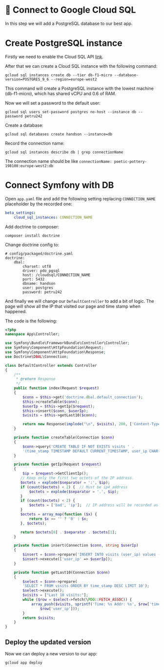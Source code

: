 # 🔗 Connect to Google Cloud SQL
In this step we will add a PostgreSQL database to our best app.

# Create PostgreSQL instance
Firstly we need to enable the Cloud SQL API [link](https://console.cloud.google.com/flows/enableapi?apiid=sqladmin&redirect=https:%2F%2Fconsole.cloud.google.com).

After that we can create a Cloud SQL instance with the following command:
```
gcloud sql instances create db --tier db-f1-micro --database-version=POSTGRES_9_6 --region=europe-west2
```

This command will create a PostgreSQL instance with the lowest machine
(db-f1-micro), which has shared vCPU and 0.6 of RAM.

Now we will set a password to the default user:
```
gcloud sql users set-password postgres no-host --instance db --password petru242
```

Create a database:
```
gcloud sql databases create handson --instance=db
```

Record the connection name:
```
gcloud sql instances describe db | grep connectionName
```

The connection name should be like `connectionName: poetic-pottery-198108:europe-west2:db`

# Connect Symfony with DB

Open `app.yaml` file and add the following setting replacing `CONNECTION_NAME` placeholder by the recorded one:
```yaml
beta_settings:
    cloud_sql_instances: CONNECTION_NAME
```

Add doctrine to composer:
```
composer install doctrine
```

Change doctrine config to:
```
# config/packaged/doctrine.yaml
doctrine:
    dbal:
        charset: utf8
        driver: pdo_pgsql
        host: /cloudsql/CONNECTION_NAME
        port: 5432
        dbname: handson
        user: postgres
        password: petru242
```

And finally we will change our `DefaultController` to add a bit of logic. The page will show all the IP that visited our page and time stamp when happened.

The code is the following:

```php
<?php
namespace App\Controller;

use Symfony\Bundle\FrameworkBundle\Controller\Controller;
use Symfony\Component\HttpFoundation\Request;
use Symfony\Component\HttpFoundation\Response;
use Doctrine\DBAL\Connection;

class DefaultController extends Controller
{
    /**
     * @return Response
     */
    public function index(Request $request)
    {
        $conn = $this->get('doctrine.dbal.default_connection');
        $this->createTable($conn);
        $userIp = $this->getIp($request);
        $this->insert($conn, $userIp);
        $visits = $this->getLast10($conn);

        return new Response(implode("\n", $visits), 200, ['Content-Type' => 'text/plain']);
    }

    private function createTable(Connection $conn)
    {
        $conn->query('CREATE TABLE IF NOT EXISTS visits ' .
        '(time_stamp TIMESTAMP DEFAULT CURRENT_TIMESTAMP, user_ip CHAR(64))');
    }

    private function getIp(Request $request)
    {
        $ip = $request->GetClientIp();
       // Keep only the first two octets of the IP address.
       $octets = explode($separator = ':', $ip);
       if (count($octets) < 2) {  // Must be ip4 address
           $octets = explode($separator = '.', $ip);
       }
       if (count($octets) < 2) {
           $octets = ['bad', 'ip'];  // IP address will be recorded as bad.ip.
       }
       $octets = array_map(function ($x) {
           return $x == '' ? '0' : $x;
       }, $octets);

       return $octets[0] . $separator . $octets[1];
    }

    private function insert(Connection $conn, string $userIp)
    {
        $insert = $conn->prepare('INSERT INTO visits (user_ip) values (:user_ip)');
        $insert->execute(['user_ip' => $userIp]);
    }

    private function getLast10(Connection $conn)
    {
        $select = $conn->prepare(
        'SELECT * FROM visits ORDER BY time_stamp DESC LIMIT 10');
        $select->execute();
        $visits = ["Last 10 visits:"];
        while ($row = $select->fetch(\PDO::FETCH_ASSOC)) {
            array_push($visits, sprintf('Time: %s Addr: %s', $row['time_stamp'],
                $row['user_ip']));
        }
        return $visits;
    }
}

```

## Deploy the updated version
Now we can deploy a new version to our app:
```
gcloud app deploy
```
